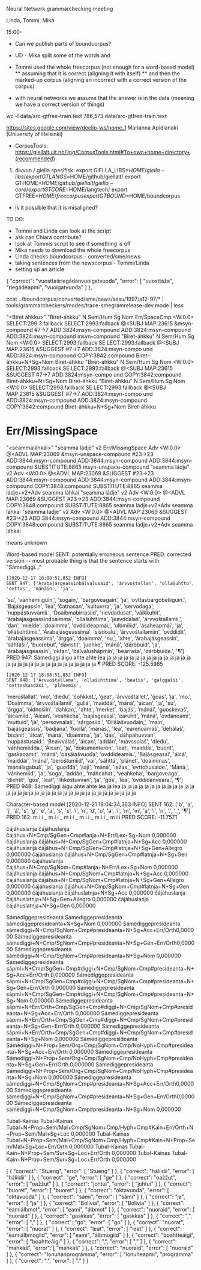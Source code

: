 Neural Network grammarchecking meeting

Linda, Tommi, Mika

15:00-

* Can we publish parts of boundcorpus?
* UD - Mika split some of the words and
* Tommi used the whole freecorpus (not enough for a word-based model)
    ** assuming that it is correct (aligning it with itself)
    ** and then the marked-up corpus (aligning an incorrect with a correct version of the corpus)

* with neural networks we assume that the answer is in the data (meaning we have a correct version of things)

 wc -l data/src-gtfree-train.text
786,573 data/src-gtfree-train.text

https://sites.google.com/view/deelio-ws/home_1
Marianna Apidianaki (University of Helsinki)

* CorpusTools:
https://giellalt.uit.no/ling/CorpusTools.html#To+own+home+directory+(recommended)

1. divvun / giella spesifisk:
export GIELLA_LIBS=${HOME}/giella-libs/
export GTLANGS=$HOME/github/giellalt/
export GTHOME=$HOME/github/giellalt/giella-core/
export GTCORE=$HOME/langtech/
export GTFREE=$HOME/freecorpus
export GTBOUND=$HOME/boundcorpus

* is it possible that it is misaligned?

TO DO:
* Tommi and Linda can look at the script
* ask can Chiara contribute?
* look at Tommis script to see if something is off
* Mika needs to download the whole freecorpus
* Linda checks boundcorpus - converted/sme/news
* taking sentences from the newscorpus - Tommi/Linda
* setting up an article

{
            "correct": "vuosttašriegádanvuoigatvuođa",
            "error": [
                "vuosttaža",
                "riegádeapmi",
                "vuoigatvuođa"
            ]
        },

ccat ../boundcorpus/converted/sme/news/assu/1997/a12-97/* | tools/grammarcheckers/modes/trace-smegramrelease-dev.mode | less

"<Biret áhkku>"
        "Biret-áhkku" N Sem/Hum Sg Nom Err/SpaceCmp <W:0.0> SELECT:299
3:fallback SELECT:2993:fallback @<SUBJ MAP:23615 &msyn-compound #7->7
ADD:3824:msyn-compound ADD:3824:msyn-compound ADD:3824:msyn-compound
msyn-compound
        "Biret-áhkku" N Sem/Hum Sg Nom <W:0.0> SELECT:2993:fallback SE
LECT:2993:fallback @<SUBJ MAP:23615 &SUGGEST #7->7 ADD:3824:msyn-compo
und ADD:3824:msyn-compound COPY:3842:compound
Biret-áhkku+N+Sg+Nom    Biret-áhkku
        "Biret-áhkku" N Sem/Hum Sg Nom <W:0.0> SELECT:2993:fallback SE
LECT:2993:fallback @<SUBJ MAP:23615 &SUGGEST #7->7 ADD:3824:msyn-compo
und COPY:3842:compound
Biret-áhkku+N+Sg+Nom    Biret-áhkku
        "Biret-áhkku" N Sem/Hum Sg Nom <W:0.0> SELECT:2993:fallback SE
LECT:2993:fallback @<SUBJ MAP:23615 &SUGGEST #7->7 ADD:3824:msyn-compo
und ADD:3824:msyn-compound ADD:3824:msyn-compound COPY:3842:compound
Biret-áhkku+N+Sg+Nom    Biret-áhkku

Err/MissingSpace
==============

"<seammaláhkái>"
        "seamma ládje" v2 Err/MissingSpace Adv <W:0.0> @<ADVL MAP:23069 &msyn-unspace-compound #23->23 ADD:3844:msyn-compound ADD:3844:msyn-compound ADD:3844:msyn-compound SUBSTITUTE:8865
msyn-unspace-compound
        "seamma ládje" v2 Adv <W:0.0> @<ADVL MAP:23069 &SUGGEST #23->23 ADD:3844:msyn-compound ADD:3844:msyn-compound ADD:3844:msyn-compound COPY:3848:compound SUBSTITUTE:8865
seamma ládje+v2+Adv     seamma láhkai
        "seamma ládje" v2 Adv <W:0.0> @<ADVL MAP:23069 &SUGGEST #23->23 ADD:3844:msyn-compound COPY:3848:compound SUBSTITUTE:8865
seamma ládje+v2+Adv     seamma láhkai
        "seamma ládje" v2 Adv <W:0.0> @<ADVL MAP:23069 &SUGGEST #23->23 ADD:3844:msyn-compound ADD:3844:msyn-compound COPY:3848:compound SUBSTITUTE:8865
seamma ládje+v2+Adv     seamma láhkai

<unk> means unknown

Word-based model
SENT: potentially erroneous sentence
PRED: corrected version -- most probable thing is that the sentence starts with "Sámediggi..."

    [2020-12-17 18:08:51,852 INFO]
    SENT 947: ['Árabajásgeassinbálvalusaid', 'árvvoštallan', 'ollašuhtto', 'ovttas', 'mánáin', 'ja',
'su', 'vánhemiiguin,', 'sogain,', 'bargoveagain', 'ja', 'ovttasbargobeliiguin.', 'Bajásgeassin', 'lea',
'čatnasan', 'kultuvrra', 'ja', 'servodaga', 'nuppástuvvamii.', 'Doaibmabirrasiid', 'rievdadusat',
'váikkuhit', 'árabajásgeassindoaimma', 'ollašuhttima', 'jeavddalaš', 'árvvoštallamii,', 'dan', 'mielde',
'doaimma', 'ovddideapmái,', 'ulbmiliid', 'ásaheapmái', 'ja', 'ollášuhttimii.', 'Árabajásgeassima',
'sisdoalu', 'árvvoštallamiin', 'ovddidit', 'árabajásgeassima', 'árgga', 'doaimma', 'nu,', 'ahte',
'árabajásgeassin', 'sáhtašii', 'buorebut', 'dávistit', 'juohke', 'máná', 'dárbbuid', 'ja',
'árabajásgeassin', 'oktan', 'bálvalushápmin', 'bearraša', 'dárbbuide.', '¶']
    PRED 947: Sámediggi áigu ahte ahte lea <unk> ja <unk> ja ja <unk> ja ja <unk> ja ja <unk> ja ja
<unk> ja ja <unk> ja ja <unk> ja <unk> ja ja <unk> ja ja <unk> ja <unk> ja ja <unk> ja <unk> ja ja <unk>
ja ja <unk> ja <unk> ja ja <unk> ja <unk> ja <unk> ¶
    PRED SCORE: -125.5965

    [2020-12-17 18:08:51,852 INFO]
    SENT 948: ['Árvvoštallama', 'ollašuhttima', 'bealis', 'galggašii', 'ovttaskasdási', 'plánemis',
'meroštallat', 'mo', 'dieđu', 'čohkket,', 'geat', 'árvvoštallet,', 'goas', 'ja', 'mo.', 'Doaimma',
'árvvoštallamii', 'gullá', 'maiddái', 'máná', 'áican', 'ja', 'su', 'árgga', 'oidnosiin', 'dahkan,',
'ahte', 'merket', 'bajás', 'mánái', 'guoskevaš', 'áicamiid.', 'Áican', 'veahkeha', 'bajásgeassi',
'earuhit', 'máná', 'ovdáneami', 'muttuid', 'ja', 'persovnalaš', 'sárgosiid.', 'Dilálašvuođain,', 'main',
'bajásgeassis', 'badjána', 'fuolla', 'mánás,', 'lea', 'earenoamáš', 'dehálaš', 'bisánit', 'áicat',
'máná', 'doaimma', 'ja', 'das', 'dáhpáhuvvan', 'nuppástusaid.', 'Beaivválaš', 'áican', 'addán',
'mávssolaš', 'dieđu', 'vánhemiidda.', 'Áican', 'ja', 'dokumenteren', 'leat', 'maiddái', 'buorit',
'gaskaoamit', 'máná', 'oasálašvuođa', 'ovddideamis.', 'Bajásgeassi', 'áicá', 'maiddái', 'máná',
'beroštumiid', 'vai', 'sáhttá', 'plánet', 'doaimmas', 'mánálagabuš', 'ja', 'guođđá', 'saji', 'máná',
'iežas', 'evttohusaide.', 'Máná,', 'vánhemiid', 'ja', 'soga', 'addán', 'máhcahat', 'veahkeha',
'bargoveaga', 'diehtit', 'gos', 'leat', 'lihkostuvvan', 'ja', 'gos', 'lea', 'ovddidanveara.', '¶']
    PRED 948: Sámediggi áigu ahte ahte lea <unk> ja lea <unk> ja <unk> ja ja <unk> ja ja <unk> ja ja
<unk> ja ja <unk> ja ja <unk> ja ja <unk> ja ja <unk> ja <unk> ja ja <unk> ja ja <unk> ja <unk> ja ja
<unk> ja <unk> ja ja <unk> ja <unk> ja ja <unk> ja <unk> ja ja <unk> ja <unk> ja ja <unk> ja <unk>

Character-based model
[2020-12-21 18:04:34,363 INFO]
SENT 162: ['b', 'a', 'j', 'á', 's', 'g', 'e', 'a', 's', 's', 'i', 'n', 'd', 'o', 'a', 'i', 'm', 'm',
'a', 'i', 'n', '.', '_', '¶']
PRED 162: m i i _ m i i _ m i i _ m i i _ m i i _ m i i
PRED SCORE: -11.7571

čájáhuslanja
čájáhuslanja        čájáhus+N+Cmp/SgGen+Cmp#lanja+N+Err/Lex+Sg+Nom        0,000000
čájáhuslanja        čájáhus+N+Cmp/SgGen+Cmp#latnja+N+Sg+Acc        0,000000
čájáhuslanja        čájáhus+N+Cmp/SgGen+Cmp#latnja+N+Sg+Gen+Allegro        0,000000
čájáhuslanja        čájáhus+N+Cmp/SgGen+Cmp#latnja+N+Sg+Gen        0,000000
čájáhuslanja        čájáhus+N+Cmp/SgNom+Cmp#lanja+N+Err/Lex+Sg+Nom        0,000000
čájáhuslanja        čájáhus+N+Cmp/SgNom+Cmp#latnja+N+Sg+Acc        0,000000
čájáhuslanja        čájáhus+N+Cmp/SgNom+Cmp#latnja+N+Sg+Gen+Allegro        0,000000
čájáhuslanja        čájáhus+N+Cmp/SgNom+Cmp#latnja+N+Sg+Gen        0,000000
čájáhuslanja        čájáhuslatnja+N+Sg+Acc        0,000000
čájáhuslanja        čájáhuslatnja+N+Sg+Gen+Allegro        0,000000
čájáhuslanja        čájáhuslatnja+N+Sg+Gen        0,000000

Sámediggepresideanta
Sámediggepresideanta        sámediggepresideanta+N+Sg+Nom        0,000000
Sámediggepresideanta        sámediggi+N+Cmp/SgNom+Cmp#presideanta+N+Sg+Acc+Err/Orth0,000000
Sámediggepresideanta        sámediggi+N+Cmp/SgNom+Cmp#presideanta+N+Sg+Gen+Err/Orth0,000000
Sámediggepresideanta        sámediggi+N+Cmp/SgNom+Cmp#presideanta+N+Sg+Nom        0,000000
Sámediggepresideanta        sápmi+N+Cmp/SgGen+Cmp#diggi+N+Cmp/SgNom+Cmp#presideanta+N+Sg+Acc+Err/Orth        0,000000
Sámediggepresideanta        sápmi+N+Cmp/SgGen+Cmp#diggi+N+Cmp/SgNom+Cmp#presideanta+N+Sg+Gen+Err/Orth        0,000000
Sámediggepresideanta        sápmi+N+Cmp/SgGen+Cmp#diggi+N+Cmp/SgNom+Cmp#presideanta+N+Sg+Nom        0,000000
Sámediggepresideanta        sápmi+N+Err/Orth+Cmp/SgGen+Cmp#diggi+N+Cmp/SgNom+Cmp#presideanta+N+Sg+Acc+Err/Orth        0,000000
Sámediggepresideanta        sápmi+N+Err/Orth+Cmp/SgGen+Cmp#diggi+N+Cmp/SgNom+Cmp#presideanta+N+Sg+Gen+Err/Orth        0,000000
Sámediggepresideanta        sápmi+N+Err/Orth+Cmp/SgGen+Cmp#diggi+N+Cmp/SgNom+Cmp#presideanta+N+Sg+Nom        0,000000
Sámediggepresideanta        Sámediggi+N+Prop+Sem/Org+Cmp/SgNom+Cmp/NoHyph+Cmp#presideanta+N+Sg+Acc+Err/Orth        0,000000
Sámediggepresideanta        Sámediggi+N+Prop+Sem/Org+Cmp/SgNom+Cmp/NoHyph+Cmp#presideanta+N+Sg+Gen+Err/Orth        0,000000
Sámediggepresideanta        Sámediggi+N+Prop+Sem/Org+Cmp/SgNom+Cmp/NoHyph+Cmp#presideanta+N+Sg+Nom        0,000000
Sámediggepresideanta        sámediggi+N+Cmp/SgNom+Cmp#presideanta+N+Sg+Acc+Err/Orth0,000000
Sámediggepresideanta        sámediggi+N+Cmp/SgNom+Cmp#presideanta+N+Sg+Gen+Err/Orth0,000000
Sámediggepresideanta        sámediggi+N+Cmp/SgNom+Cmp#presideanta+N+Sg+Nom        0,000000

Tubal-Kainas
Tubal-Kainas        Tubal+N+Prop+Sem/Mal+Cmp/SgNom+Cmp/Hyph+Cmp#Kain+Err/Orth+N+Prop+Sem/Mal+Sg+Loc        0,000000
Tubal-Kainas        Tubal+N+Prop+Sem/Mal+Cmp/SgNom+Cmp/Hyph+Cmp#Kain+N+Prop+Sem/Mal+Sg+Loc+Err/Orth        0,000000
Tubal-Kainas        Tubal-Kain+N+Prop+Sem/Sur+Sg+Loc+Err/Orth        0,000000
Tubal-Kainas        Tubal-Kain+N+Prop+Sem/Sur+Sg+Loc+Err/Orth        0,000000

[
        {
            "correct": "Stueng",
            "error": [
                "Stueng"
            ]
        },
        {
            "correct": "háliidii",
            "error": [
                "háliidii"
            ]
        },
        {
            "correct": "ge",
            "error": [
                "ge"
            ]
        },
        {
            "correct": "oažžut",
            "error": [
                "oažžut"
            ]
        },
        {
            "correct": "johtui",
            "error": [
                "johtui"
            ]
        },
        {
            "correct": "buoret",
            "error": [
                "buoret"
            ]
        },
        {
            "correct": "oktavuođa",
            "error": [
                "oktavuođa"
            ]
        },
        {
            "correct": "sámi",
            "error": [
                "sámi"
            ]
        },
        {
            "correct": "ja",
            "error": [
                "ja"
            ]
        },
        {
            "correct": "Bolivia",
            "error": [
                "Bolivia"
            ]
        },
        {
            "correct": "eamiálbmot",
            "error": [
                "eami",
                "álbmot"
            ]
        },
        {
            "correct": "nuoraid",
            "error": [
                "nuoraid"
            ]
        },
        {
            "correct": "gaskkas",
            "error": [
                "gaskkas"
            ]
        },
        {
            "correct": ",",
            "error": [
                ","
            ]
        },
        {
            "correct": "go",
            "error": [
                "go"
            ]
        },
        {
            "correct": "nuorat",
            "error": [
                "nuorat"
            ]
        },
        {
            "correct": "leat",
            "error": [
                "leat"
            ]
        },
        {
            "correct": "eamiálbmogiid",
            "error": [
                "eami",
                "álbmogiid"
            ]
        },
        {
            "correct": "boahtteáigi",
            "error": [
                "boahtteáigi"
            ]
        },
        {
            "correct": ",",
            "error": [
                ","
            ]
        },
        {
            "correct": "mahkáš",
            "error": [
                "mahkáš"
            ]
        },
        {
            "correct": "nuoraid",
            "error": [
                "nuoraid"
            ]
        },
        {
            "correct": "lonuhanprográmma",
            "error": [
                "lonuheapmi",
                "prográmma"
            ]
        },
        {
            "correct": ".",
            "error": [
                "."
            ]
        }
